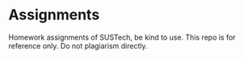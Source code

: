 # Assignments
 Homework assignments of SUSTech, be kind to use. This repo is for reference only. Do not plagiarism directly.
